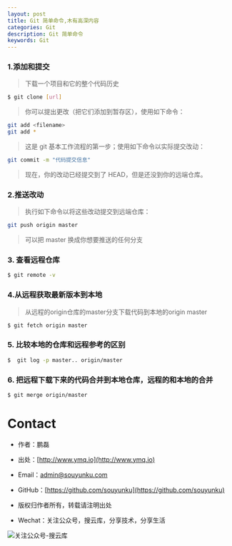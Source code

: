 ```yaml
---
layout: post
title: Git 简单命令,木有高深内容
categories: Git
description: Git 简单命令
keywords: Git
---
```



### 1.添加和提交

> 下载一个项目和它的整个代码历史

``` sh
$ git clone [url]
```

> 你可以提出更改（把它们添加到暂存区），使用如下命令：

``` sh
git add <filename>
git add *
```

> 这是 git 基本工作流程的第一步；使用如下命令以实际提交改动：

``` sh
git commit -m "代码提交信息"
```

> 现在，你的改动已经提交到了 HEAD，但是还没到你的远端仓库。

### 2.推送改动

> 执行如下命令以将这些改动提交到远端仓库：

``` sh
git push origin master
```

> 可以把 master 换成你想要推送的任何分支

### 3. 查看远程仓库

``` sh
$ git remote -v
```

### 4.从远程获取最新版本到本地

> 从远程的origin仓库的master分支下载代码到本地的origin master

``` sh
$ git fetch origin master
```

### 5. 比较本地的仓库和远程参考的区别

``` sh
$  git log -p master.. origin/master
```
### 6. 把远程下载下来的代码合并到本地仓库，远程的和本地的合并

``` sh
$ git merge origin/master
```


# Contact

 - 作者：鹏磊  
 - 出处：[http://www.ymq.io](http://www.ymq.io)  
 - Email：[admin@souyunku.com](admin@souyunku.com)  
 - GitHub：[https://github.com/souyunku](https://github.com/souyunku)  
   
 - 版权归作者所有，转载请注明出处
 - Wechat：关注公众号，搜云库，分享技术，分享生活
 
![关注公众号-搜云库](http://www.ymq.io/images/souyunku.png "搜云库")